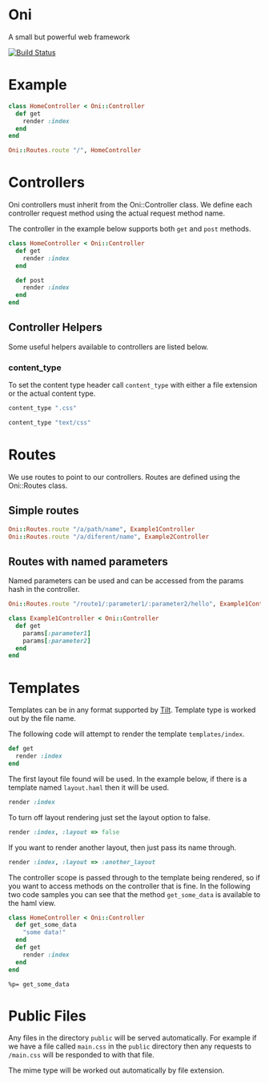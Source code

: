 Oni
===
A small but powerful web framework

[![Build Status](https://secure.travis-ci.org/AndrewVos/oni.png)](http://travis-ci.org/AndrewVos/oni)

Example
=======
```ruby
class HomeController < Oni::Controller
  def get
    render :index
  end
end

Oni::Routes.route "/", HomeController
```

Controllers
===========
Oni controllers must inherit from the Oni::Controller class. We define each controller request method using the actual request method name.

The controller in the example below supports both ```get``` and ```post``` methods.

```ruby
class HomeController < Oni::Controller
  def get
    render :index
  end

  def post
    render :index
  end
end
```

Controller Helpers
------------------
Some useful helpers available to controllers are listed below.

### content_type
To set the content type header call ```content_type``` with either a file extension or the actual content type.

```ruby
content_type ".css"
```

```ruby
content_type "text/css"
```

Routes
======
We use routes to point to our controllers. Routes are defined using the Oni::Routes class.

Simple routes
-------------
```ruby
Oni::Routes.route "/a/path/name", Example1Controller
Oni::Routes.route "/a/diferent/name", Example2Controller
```

Routes with named parameters
----------------------------
Named parameters can be used and can be accessed from the params hash in the controller.

```ruby
Oni::Routes.route "/route1/:parameter1/:parameter2/hello", Example1Controller
```

```ruby
class Example1Controller < Oni::Controller
  def get
    params[:parameter1]
    params[:parameter2]
  end
end
```

Templates
=========
Templates can be in any format supported by [Tilt](https://github.com/rtomayko/tilt). Template type is worked out by the file name.

The following code will attempt to render the template ```templates/index```.

```ruby
def get
  render :index
end
```

The first layout file found will be used. In the example below, if there is a template named ```layout.haml``` then it will be used.

```ruby
render :index
```

To turn off layout rendering just set the layout option to false.

```ruby
render :index, :layout => false
```

If you want to render another layout, then just pass its name through.

```ruby
render :index, :layout => :another_layout
```

The controller scope is passed through to the template being rendered, so if you want to access methods on the controller that is fine.
In the following two code samples you can see that the method ```get_some_data``` is available to the haml view.

```ruby
class HomeController < Oni::Controller
  def get_some_data
    "some data!"
  end
  def get
    render :index
  end
end
```

```haml
%p= get_some_data
```

Public Files
============
Any files in the directory ```public``` will be served automatically. For example if we have a file called ```main.css``` in the ```public``` directory then any requests to ```/main.css``` will be responded to with that file.

The mime type will be worked out automatically by file extension.
